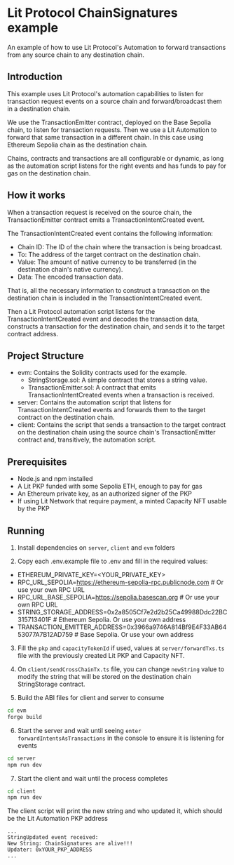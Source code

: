 # Lit Protocol ChainSignatures example

An example of how to use Lit Protocol's Automation to forward transactions from any source chain to any destination chain.

## Introduction

This example uses Lit Protocol's automation capabilities to listen for transaction request events on a source chain and
forward/broadcast them in a destination chain.

We use the TransactionEmitter contract, deployed on the Base Sepolia chain, to listen for transaction
requests.
Then we use a Lit Automation to forward that same transaction in a different chain. In this case using Ethereum Sepolia
chain as the destination chain.

Chains, contracts and transactions are all configurable or dynamic, as long as the automation script listens for the
right events and has funds to pay for gas on the destination chain.

## How it works

When a transaction request is received on the source chain, the TransactionEmitter contract emits a
TransactionIntentCreated event.

The TransactionIntentCreated event contains the following information:

- Chain ID: The ID of the chain where the transaction is being broadcast.
- To: The address of the target contract on the destination chain.
- Value: The amount of native currency to be transferred (in the destination chain's native currency).
- Data: The encoded transaction data.

That is, all the necessary information to construct a transaction on the destination chain is included in the
TransactionIntentCreated event.

Then a Lit Protocol automation script listens for the TransactionIntentCreated event and decodes the transaction data,
constructs a transaction for the destination chain, and sends it to the target contract address.

## Project Structure

- evm: Contains the Solidity contracts used for the example.
    - StringStorage.sol: A simple contract that stores a string value.
    - TransactionEmitter.sol: A contract that emits TransactionIntentCreated events when a transaction is received.
- server: Contains the automation script that listens for TransactionIntentCreated events and forwards them to the
  target contract on the destination chain.
- client: Contains the script that sends a transaction to the target contract on the destination chain using the source
  chain's TransactionEmitter contract and, transitively, the automation script.

## Prerequisites

- Node.js and npm installed
- A Lit PKP funded with some Sepolia ETH, enough to pay for gas
- An Ethereum private key, as an authorized signer of the PKP
- If using Lit Network that require payment, a minted Capacity NFT usable by the PKP

## Running

1. Install dependencies on `server`, `client` and `evm` folders

2. Copy each .env.example file to .env and fill in the required values:

- ETHEREUM_PRIVATE_KEY=<YOUR_PRIVATE_KEY>
- RPC_URL_SEPOLIA=https://ethereum-sepolia-rpc.publicnode.com # Or use your own RPC URL
- RPC_URL_BASE_SEPOLIA=https://sepolia.basescan.org # Or use your own RPC URL
- STRING_STORAGE_ADDRESS=0x2a8505Cf7e2d2b25Ca49988Ddc22BC315713401F # Ethereum Sepolia. Or use your own address
- TRANSACTION_EMITTER_ADDRESS=0x3966a9746A814Bf9E4F33AB6453077A7B12AD759 # Base Sepolia. Or use your own address

3. Fill the `pkp` and `capacityTokenId` if used, values at `server/forwardTxs.ts` file with the previously created Lit PKP and Capacity NFT.

4. On `client/sendCrossChainTx.ts` file, you can change `newString` value to modify the string that will be stored on the destination chain StringStorage contract.

5. Build the ABI files for client and server to consume
```bash
cd evm
forge build
```

6. Start the server and wait until seeing `enter forwardIntentsAsTransactions` in the console to ensure it is listening for events
```bash
cd server
npm run dev
```

7. Start the client and wait until the process completes
```bash
cd client
npm run dev
```

The client script will print the new string and who updated it, which should be the Lit Automation PKP address
```
...
StringUpdated event received:
New String: ChainSignatures are alive!!!
Updater: 0xYOUR_PKP_ADDRESS
...
```
